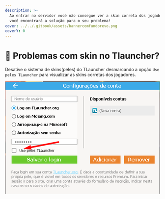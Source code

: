 ```yaml
---
description: >-
  Ao entrar no servidor você não consegue ver a skin correta dos jogadores? Aqui
  você encontrará a solução para o seu problema!
cover: ../../.gitbook/assets/bannercomfundorevo.png
coverY: 0
---
```


# 👕 Problemas com skin no Tlauncher?

Desative o sistema de skins(peles) do TLauncher desmarcando a opção `Use peles TLauncher` para visualizar as skins corretas dos jogadores.

![](<../../.gitbook/assets/image (1) (1) (1) (1) (1).png>)
